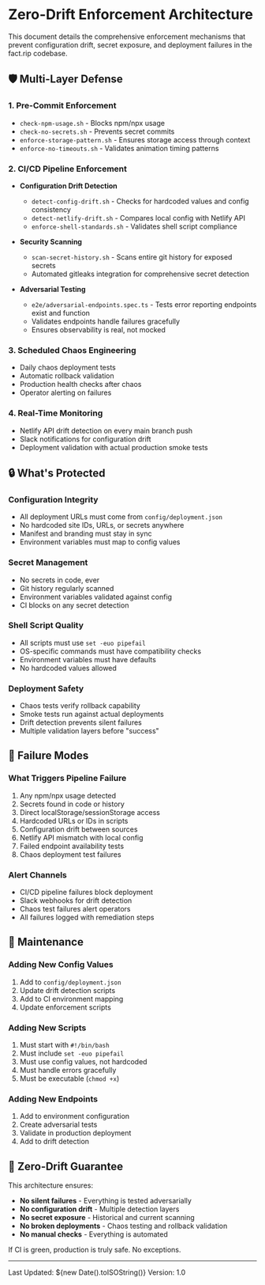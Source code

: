 # Zero-Drift Enforcement Architecture

This document details the comprehensive enforcement mechanisms that prevent configuration drift, secret exposure, and deployment failures in the fact.rip codebase.

## 🛡️ Multi-Layer Defense

### 1. Pre-Commit Enforcement
- `check-npm-usage.sh` - Blocks npm/npx usage
- `check-no-secrets.sh` - Prevents secret commits
- `enforce-storage-pattern.sh` - Ensures storage access through context
- `enforce-no-timeouts.sh` - Validates animation timing patterns

### 2. CI/CD Pipeline Enforcement
- **Configuration Drift Detection**
  - `detect-config-drift.sh` - Checks for hardcoded values and config consistency
  - `detect-netlify-drift.sh` - Compares local config with Netlify API
  - `enforce-shell-standards.sh` - Validates shell script compliance

- **Security Scanning**
  - `scan-secret-history.sh` - Scans entire git history for exposed secrets
  - Automated gitleaks integration for comprehensive secret detection

- **Adversarial Testing**
  - `e2e/adversarial-endpoints.spec.ts` - Tests error reporting endpoints exist and function
  - Validates endpoints handle failures gracefully
  - Ensures observability is real, not mocked

### 3. Scheduled Chaos Engineering
- Daily chaos deployment tests
- Automatic rollback validation
- Production health checks after chaos
- Operator alerting on failures

### 4. Real-Time Monitoring
- Netlify API drift detection on every main branch push
- Slack notifications for configuration drift
- Deployment validation with actual production smoke tests

## 🔒 What's Protected

### Configuration Integrity
- All deployment URLs must come from `config/deployment.json`
- No hardcoded site IDs, URLs, or secrets anywhere
- Manifest and branding must stay in sync
- Environment variables must map to config values

### Secret Management
- No secrets in code, ever
- Git history regularly scanned
- Environment variables validated against config
- CI blocks on any secret detection

### Shell Script Quality
- All scripts must use `set -euo pipefail`
- OS-specific commands must have compatibility checks
- Environment variables must have defaults
- No hardcoded values allowed

### Deployment Safety
- Chaos tests verify rollback capability
- Smoke tests run against actual deployments
- Drift detection prevents silent failures
- Multiple validation layers before "success"

## 🚨 Failure Modes

### What Triggers Pipeline Failure
1. Any npm/npx usage detected
2. Secrets found in code or history
3. Direct localStorage/sessionStorage access
4. Hardcoded URLs or IDs in scripts
5. Configuration drift between sources
6. Netlify API mismatch with local config
7. Failed endpoint availability tests
8. Chaos deployment test failures

### Alert Channels
- CI/CD pipeline failures block deployment
- Slack webhooks for drift detection
- Chaos test failures alert operators
- All failures logged with remediation steps

## 🔧 Maintenance

### Adding New Config Values
1. Add to `config/deployment.json`
2. Update drift detection scripts
3. Add to CI environment mapping
4. Update enforcement scripts

### Adding New Scripts
1. Must start with `#!/bin/bash`
2. Must include `set -euo pipefail`
3. Must use config values, not hardcoded
4. Must handle errors gracefully
5. Must be executable (`chmod +x`)

### Adding New Endpoints
1. Add to environment configuration
2. Create adversarial tests
3. Validate in production deployment
4. Add to drift detection

## 🎯 Zero-Drift Guarantee

This architecture ensures:
- **No silent failures** - Everything is tested adversarially
- **No configuration drift** - Multiple detection layers
- **No secret exposure** - Historical and current scanning
- **No broken deployments** - Chaos testing and rollback validation
- **No manual checks** - Everything is automated

If CI is green, production is truly safe. No exceptions.

---

Last Updated: ${new Date().toISOString()}
Version: 1.0